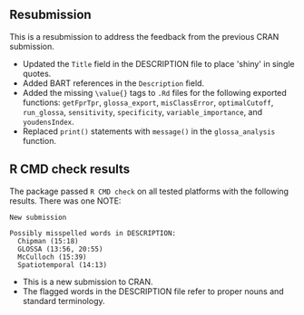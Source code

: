 ## Resubmission

This is a resubmission to address the feedback from the previous CRAN submission.

* Updated the `Title` field in the DESCRIPTION file to place 'shiny' in single quotes.
* Added BART references in the `Description` field.
* Added the missing `\value{}` tags to `.Rd` files for the following exported functions: `getFprTpr`, `glossa_export`, `misClassError`, `optimalCutoff`, `run_glossa`, `sensitivity`, `specificity`, `variable_importance`, and `youdensIndex`.
* Replaced `print()` statements with `message()` in the `glossa_analysis` function.

## R CMD check results

The package passed `R CMD check` on all tested platforms with the following results.
There was one NOTE:

```
New submission

Possibly misspelled words in DESCRIPTION:
  Chipman (15:18)
  GLOSSA (13:56, 20:55)
  McCulloch (15:39)
  Spatiotemporal (14:13)
```

* This is a new submission to CRAN.
* The flagged words in the DESCRIPTION file refer to proper nouns and standard terminology.
